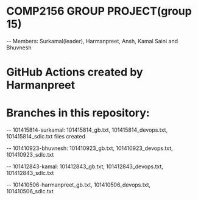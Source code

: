 # COMP2156 GROUP PROJECT(group 15)
-- Members: Surkamal(leader), Harmanpreet, Ansh, Kamal Saini and Bhuvnesh 

# GitHub Actions created by Harmanpreet

# Branches in this repository:
-- 101415814-surkamal: 101415814_gb.txt, 101415814_devops.txt, 101415814_sdlc.txt files created  

-- 101410923-bhuvnesh: 101410923_gb.txt, 101410923_devops.txt, 101410923_sdlc.txt 

-- 101412843-kamal: 101412843_gb.txt, 101412843_devops.txt, 101412843_sdlc.txt

-- 101410506-harmanpreet_gb.txt, 101410506_devops.txt, 101410506_sdlc.txt